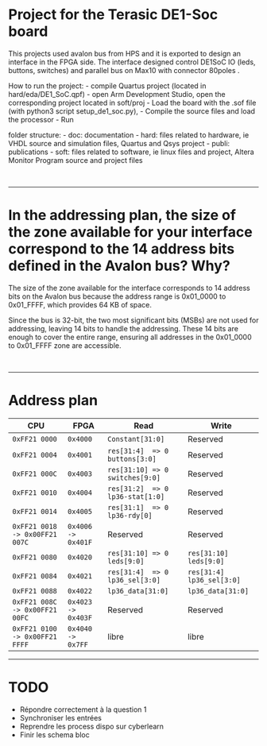 # Project for the Terasic DE1-Soc board

This projects used avalon bus from HPS and it is exported to design an interface in the FPGA side. 
The interface designed control DE1SoC IO (leds, buttons, switches) and parallel bus on Max10 with connector 80poles .


How to run the project:
    - compile Quartus project (located in hard/eda/DE1_SoC.qpf)
    - open Arm Development Studio, open the corresponding project located in soft/proj
    - Load the board with the .sof file (with python3 script setup_de1_soc.py), 
    - Compile the source files and load the processor
    - Run


folder structure:
    - doc: documentation
    - hard: files related to hardware, ie VHDL source and simulation files, Quartus and Qsys project
    - publi: publications
    - soft: files related to software, ie linux files and project, Altera Monitor Program source and project files

<br>

---

# In the addressing plan, the size of the zone available for your interface correspond to the 14 address bits defined in the Avalon bus? Why?

The size of the zone available for the interface corresponds to 14 address bits on the Avalon bus because the address range is 0x01_0000 to 0x01_FFFF, which provides 64 KB of space.

Since the bus is 32-bit, the two most significant bits (MSBs) are not used for addressing, leaving 14 bits to handle the addressing. These 14 bits are enough to cover the entire range, ensuring all addresses in the 0x01_0000 to 0x01_FFFF zone are accessible.

<br>

---

# Address plan

| **CPU**                        | **FPGA**           | **Read**                         | **Write**                 |
|--------------------------------|--------------------|----------------------------------|---------------------------|
| `0xFF21 0000`                  | `0x4000`           | `Constant[31:0]`                 | Reserved                  |
| `0xFF21 0004`                  | `0x4001`           | `res[31:4]  => 0 buttons[3:0]`   | Reserved                  |
| `0xFF21 000C`                  | `0x4003`           | `res[31:10] => 0 switches[9:0]`  | Reserved                  |
| `0xFF21 0010`                  | `0x4004`           | `res[31:2]  => 0 lp36-stat[1:0]` | Reserved                  |
| `0xFF21 0014`                  | `0x4005`           | `res[31:1]  => 0 lp36-rdy[0]`    | Reserved                  |
| `0xFF21 0018 -> 0x00FF21 007C` | `0x4006 -> 0x401F` | Reserved                         | Reserved                  |
| `0xFF21 0080`                  | `0x4020`           | `res[31:10] => 0 leds[9:0]`      | `res[31:10] leds[9:0]`    |
| `0xFF21 0084`                  | `0x4021`           | `res[31:4]  => 0 lp36_sel[3:0]`  | `res[31:4] lp36_sel[3:0]` |
| `0xFF21 0088`                  | `0x4022`           | `lp36_data[31:0]`                | `lp36_data[31:0]`         |
| `0xFF21 008C -> 0x00FF21 00FC` | `0x4023 -> 0x403F` | Reserved                         | Reserved                  |
| `0xFF21 0100 -> 0x00FF21 FFFF` | `0x4040 -> 0x7FF`  | libre                            | libre                     |

---

# TODO 

- Répondre correctement à la question 1
- Synchroniser les entrées
- Reprendre les process dispo sur cyberlearn
- Finir les schema bloc